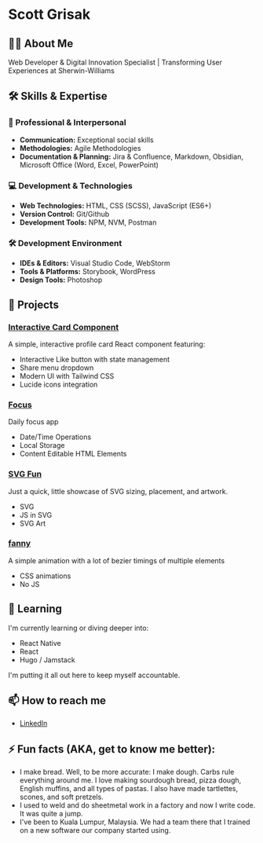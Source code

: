 # Scott Grisak

## 👨‍💻 About Me

Web Developer & Digital Innovation Specialist | Transforming User Experiences at Sherwin-Williams

## 🛠 Skills & Expertise

### 🤝 Professional & Interpersonal

- **Communication:** Exceptional social skills
- **Methodologies:** Agile Methodologies
- **Documentation & Planning:** Jira & Confluence, Markdown, Obsidian, Microsoft Office (Word, Excel, PowerPoint)

### 💻 Development & Technologies

- **Web Technologies:** HTML, CSS (SCSS), JavaScript (ES6+)
- **Version Control:** Git/Github
- **Development Tools:** NPM, NVM, Postman

### 🛠️ Development Environment

- **IDEs & Editors:** Visual Studio Code, WebStorm
- **Tools & Platforms:** Storybook, WordPress
- **Design Tools:** Photoshop

## 🚀 Projects


### [Interactive Card Component](https://github.com/sgrisak/interactive-profile-card)

A simple, interactive profile card React component featuring:

- Interactive Like button with state management
- Share menu dropdown
- Modern UI with Tailwind CSS
- Lucide icons integration


### [Focus](https://github.com/sgrisak/focus)

Daily focus app

- Date/Time Operations
- Local Storage
- Content Editable HTML Elements


### [SVG Fun](https://github.com/sgrisak/svg-fun)

Just a quick, little showcase of SVG sizing, placement, and artwork.

- SVG
- JS in SVG
- SVG Art


### [fanny](https://github.com/sgrisak/fanny)

A simple animation with a lot of bezier timings of multiple elements

- CSS animations
- No JS
<!--
### [Another Project](link-to-repo)
Short description of the project.
-->

## 🌱 Learning

I'm currently learning or diving deeper into:

- React Native
- React
- Hugo / Jamstack

I'm putting it all out here to keep myself accountable.

## 📫 How to reach me

- [LinkedIn](https://www.linkedin.com/in/sgrisak/)

## ⚡ Fun facts (AKA, get to know me better):

- I make bread. Well, to be more accurate: I make dough. Carbs rule everything around me. I love making sourdough bread, pizza dough, English muffins, and all types of pastas. I also have made tartlettes, scones, and soft pretzels.
- I used to weld and do sheetmetal work in a factory and now I write code. It was quite a jump.
- I've been to Kuala Lumpur, Malaysia. We had a team there that I trained on a new software our company started using.

<!--
Future ideas...
- 🔭 I’m currently working on ...
- 👯 I’m looking to collaborate on ...
- 🤔 I’m looking for help with ...
- 💬 Ask me about ...
-->
